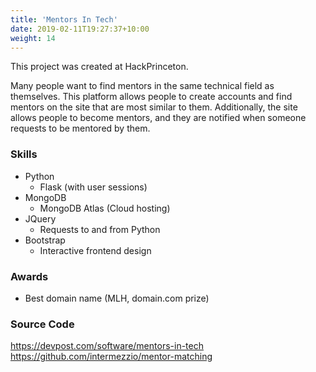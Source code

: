 ```yaml
---
title: 'Mentors In Tech'
date: 2019-02-11T19:27:37+10:00
weight: 14
---
```


This project was created at HackPrinceton.

Many people want to find mentors in the same technical field as themselves. This platform allows people to create accounts and find mentors on the site that are most similar to them. Additionally, the site allows people to become mentors, and they are notified when someone requests to be mentored by them.


### Skills

* Python
	* Flask (with user sessions)
* MongoDB
	* MongoDB Atlas (Cloud hosting)
* JQuery
	* Requests to and from Python
* Bootstrap
	* Interactive frontend design

### Awards

* Best domain name (MLH, domain.com prize)

### Source Code

https://devpost.com/software/mentors-in-tech
https://github.com/intermezzio/mentor-matching